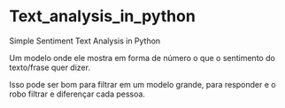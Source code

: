 # Text_analysis_in_python
Simple Sentiment Text Analysis in Python 

 Um modelo onde ele mostra em forma de número o que o sentimento do texto/frase quer dizer.

 Isso pode ser bom para filtrar em um modelo grande, para responder e o robo filtrar e diferençar cada pessoa.
